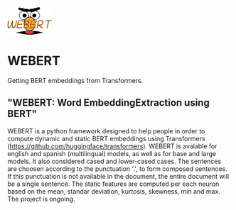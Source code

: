<p align="leftr">
  <img src="https://github.com/PauPerezT/WEBERT/blob/master/logo_wb.png" width="100" title="logo">

</p> 

# WEBERT
Getting BERT embeddings from Transformers.

## "WEBERT: Word EmbeddingExtraction using BERT"

WEBERT is a python framework designed to help people in order to compute dynamic and static BERT embeddings using Transformers (https://github.com/huggingface/transformers). WEBERT is avalable for english and spanish (multilingual) models, as well as for base and large models. It also considered cased and lower-cased cases. The sentences are choosen according to the punctuation '.', to form composed sentences. If this punctuation is not available in the document, the entire document will be a single sentence. The static features are computed per each neuron based on the mean, standar deviation, kurtosis, skewness, min and max. The project is ongoing.
